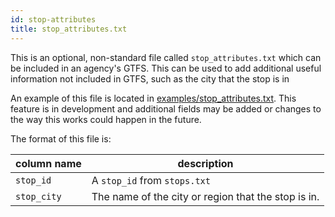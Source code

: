 ```yaml
---
id: stop-attributes
title: stop_attributes.txt
---
```


This is an optional, non-standard file called `stop_attributes.txt` which can be included in an agency's GTFS. This can be used to add additional useful information not included in GTFS, such as the city that the stop is in

An example of this file is located in [examples/stop_attributes.txt](https://github.com/BlinkTagInc/gtfs-to-html/blob/master/examples/stop_attributes.txt). This feature is in development and additional fields may be added or changes to the way this works could happen in the future.

The format of this file is:

| column name | description |
| ----------- | ----------- |
| `stop_id` | A `stop_id` from `stops.txt` |
| `stop_city` | The name of the city or region that the stop is in. |
